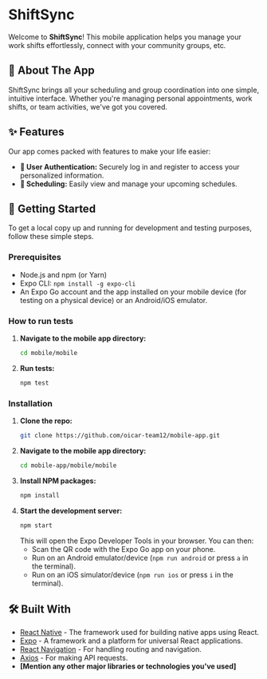 # ShiftSync

Welcome to **ShiftSync**! This mobile application helps you manage your work shifts effortlessly, connect with your community groups, etc.

## 👋 About The App

ShiftSync brings all your scheduling and group coordination into one simple, intuitive interface. Whether you're managing personal appointments, work shifts, or team activities, we've got you covered.

## ✨ Features

Our app comes packed with features to make your life easier:

*   **👤 User Authentication:** Securely log in and register to access your personalized information.
*   **📅 Scheduling:** Easily view and manage your upcoming schedules.

## 🚀 Getting Started

To get a local copy up and running for development and testing purposes, follow these simple steps.

### Prerequisites

*   Node.js and npm (or Yarn)
*   Expo CLI: `npm install -g expo-cli`
*   An Expo Go account and the app installed on your mobile device (for testing on a physical device) or an Android/iOS emulator.

### How to run tests

1.  **Navigate to the mobile app directory:**
    ```sh
    cd mobile/mobile
    ```
2.  **Run tests:**
    ```sh
    npm test
    ```

### Installation

1.  **Clone the repo:**
    ```sh
    git clone https://github.com/oicar-team12/mobile-app.git
    ```
2.  **Navigate to the mobile app directory:**
    ```sh
    cd mobile-app/mobile/mobile
    ```
3.  **Install NPM packages:**
    ```sh
    npm install
    ```
4.  **Start the development server:**
    ```sh
    npm start
    ```
    This will open the Expo Developer Tools in your browser. You can then:
    *   Scan the QR code with the Expo Go app on your phone.
    *   Run on an Android emulator/device (`npm run android` or press `a` in the terminal).
    *   Run on an iOS simulator/device (`npm run ios` or press `i` in the terminal).

## 🛠️ Built With

*   [React Native](https://reactnative.dev/) - The framework used for building native apps using React.
*   [Expo](https://expo.dev/) - A framework and a platform for universal React applications.
*   [React Navigation](https://reactnavigation.org/) - For handling routing and navigation.
*   [Axios](https://axios-http.com/) - For making API requests.
*   **[Mention any other major libraries or technologies you've used]**